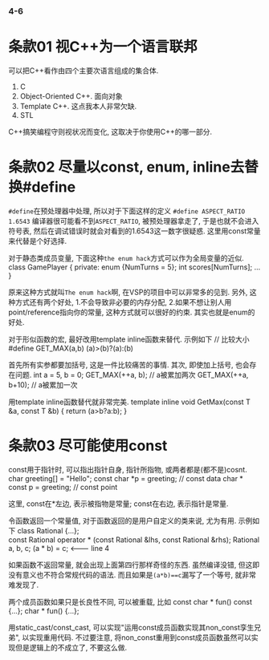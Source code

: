 ### 4-6 ###

# 条款01 视C++为一个语言联邦

可以把C++看作由四个主要次语言组成的集合体.
1. C
2. Object-Oriented C++. 面向对象
3. Template C++. 这点我本人非常欠缺.
4. STL

C++搞笑编程守则视状况而变化, 这取决于你使用C++的哪一部分.

# 条款02 尽量以const, enum, inline去替换#define

`#define`在预处理器中处理, 所以对于下面这样的定义
	`#define ASPECT_RATIO	1.6543`
编译器很可能看不到`ASPECT_RATIO`, 被预处理器拿走了, 于是也就不会进入符号表, 然后在调试错误时就会对看到的1.6543这一数字很疑惑. 这里用const常量来代替是个好选择.

对于静态类成员变量, 下面这种`the enum hack`方式可以作为全局变量的近似.
	class GamePlayer {
	private:
		enum {NumTurns = 5};
		int scores[NumTurns];
		...
	}

原来这种方式就叫`The enum hack`啊, 在VSP的项目中可以非常多的见到.
另外, 这种方式还有两个好处, 1.不会导致非必要的内存分配, 2.如果不想让别人用point/reference指向你的常量, 这种方式就可以很好的约束.
其实也就是enum的好处.

对于形似函数的宏, 最好改用template inline函数来替代. 示例如下
	// 比较大小
	#define GET_MAX(a,b) (a)>(b)?(a):(b)

首先所有实参都要加括号, 这是一件比较痛苦的事情. 其次, 即使加上括号, 也会存在问题.
	int a = 5, b = 0;
	GET_MAX(++a, b);	// a被累加两次
	GET_MAX(++a, b+10);	// a被累加一次

用template inline函数替代就非常完美.
	template<typename T>
	inline void GetMax(const T &a, const T &b)
	{
		return (a>b?a:b);
	}

# 条款03 尽可能使用const

const用于指针时, 可以指出指针自身, 指针所指物, 或两者都是(都不是)cosnt.
	char greeting[] = "Hello";
	const char *p = greeting; // const data
	char * const p = greeting; // const point

这里, const在*左边, 表示被指物是常量; const在右边, 表示指针是常量.

令函数返回一个常量值, 对于函数返回的是用户自定义的类来说, 尤为有用. 示例如下
	class Rational {...};	
	const Rational operator * (const Rational &lhs, const Rational &rhs);
	Rational a, b, c;
	(a * b) = c;		<--- line 4

如果函数不返回常量, 就会出现上面第四行那样奇怪的东西. 虽然编译没错, 但这即没有意义也不符合常规代码的语法. 而且如果是`(a*b)==c`漏写了一个等号, 就非常难发现了.

两个成员函数如果只是长良性不同, 可以被重载, 比如
	const char * fun() const {...};
	char * fun() {...};

用static_cast/const_cast, 可以实现"运用const成员函数实现其non_const孪生兄弟", 以实现重用代码. 不过要注意, 将non_const重用到const成员函数虽然可以实现但是逻辑上的不成立了, 不要这么做.


